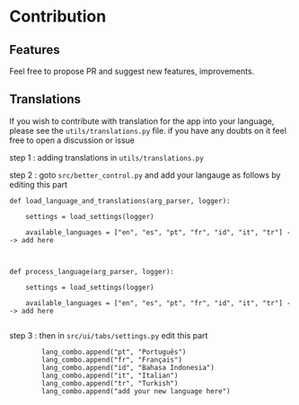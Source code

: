 # Contribution

## Features

Feel free to propose PR and suggest new features, improvements. 

## Translations

If you wish to contribute with translation for the app into your language, please see the `utils/translations.py` file. if you have any doubts on it feel free to open a discussion or issue

step 1  : adding translations in `utils/translations.py`

step 2 : goto `src/better_control.py` and add your langauge as follows by editing this part

```
def load_language_and_translations(arg_parser, logger):
 
    settings = load_settings(logger)

    available_languages = ["en", "es", "pt", "fr", "id", "it", "tr"] --> add here


 
def process_language(arg_parser, logger):
 
    settings = load_settings(logger)

    available_languages = ["en", "es", "pt", "fr", "id", "it", "tr"] --> add here


```

step 3 : then in `src/ui/tabs/settings.py` edit this part
```
        lang_combo.append("pt", "Português")
        lang_combo.append("fr", "Français")
        lang_combo.append("id", "Bahasa Indonesia")
        lang_combo.append("it", "Italian")
        lang_combo.append("tr", "Turkish")
        lang_combo.append("add your new language here")

```
